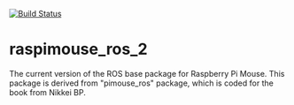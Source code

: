 [![Build Status](https://travis-ci.org/ryuichiueda/raspimouse_ros_2.svg?branch=dev)](https://travis-ci.org/ryuichiueda/raspimouse_ros_2)

# raspimouse_ros_2

The current version of the ROS base package for Raspberry Pi Mouse. This package is derived from "pimouse\_ros" package, which is coded for the book from Nikkei BP. 
